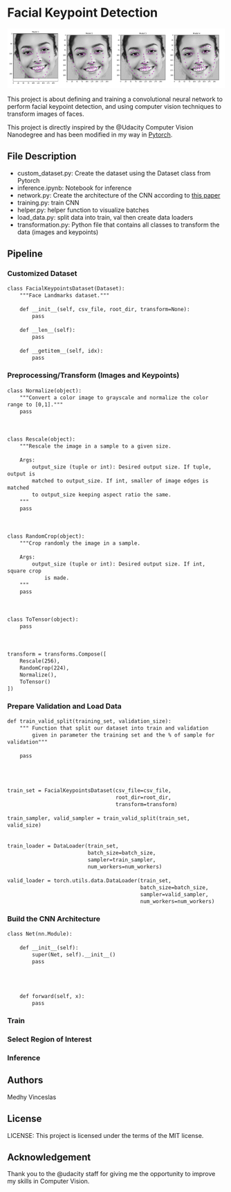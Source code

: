 # Facial Keypoint Detection

<img src="keypts.png">

This project is about defining and training a convolutional neural network to perform facial keypoint detection, and using computer vision techniques to transform images of faces.

This project is directly inspired by the @Udacity Computer Vision Nanodegree and has been modified in my way in <a href="https://pytorch.org/get-started/locally/">Pytorch</a>.

## File Description
- custom_dataset.py: Create the dataset using the Dataset class from Pytorch
- inference.ipynb: Notebook for inference
- network.py: Create the architecture of the CNN according to <a href="https://arxiv.org/pdf/1710.00977.pdf">this paper</a>
- training.py: train CNN
- helper.py: helper function to visualize batches
- load_data.py: split data into train, val then create data loaders
- transformation.py: Python file that contains all classes to transform the data (images and keypoints)

## Pipeline

### Customized Dataset
```
class FacialKeypointsDataset(Dataset):
    """Face Landmarks dataset."""

    def __init__(self, csv_file, root_dir, transform=None):
        pass

    def __len__(self):
        pass

    def __getitem__(self, idx):
        pass
```

### Preprocessing/Transform (Images and Keypoints)
```
class Normalize(object):
    """Convert a color image to grayscale and normalize the color range to [0,1]."""        
    pass



class Rescale(object):
    """Rescale the image in a sample to a given size.  

    Args:  
        output_size (tuple or int): Desired output size. If tuple, output is  
        matched to output_size. If int, smaller of image edges is matched  
        to output_size keeping aspect ratio the same.  
    """
    pass  



class RandomCrop(object):
    """Crop randomly the image in a sample.

    Args:
        output_size (tuple or int): Desired output size. If int, square crop
            is made.
    """
    pass



class ToTensor(object):
    pass



transform = transforms.Compose([
    Rescale(256),
    RandomCrop(224),
    Normalize(),
    ToTensor()
])
```

### Prepare Validation and Load Data
```
def train_valid_split(training_set, validation_size):
    """ Function that split our dataset into train and validation
        given in parameter the training set and the % of sample for validation"""
    
    pass




train_set = FacialKeypointsDataset(csv_file=csv_file,
                                   root_dir=root_dir,
                                   transform=transform)

train_sampler, valid_sampler = train_valid_split(train_set, valid_size)


train_loader = DataLoader(train_set,
                          batch_size=batch_size,
                          sampler=train_sampler,
                          num_workers=num_workers)

valid_loader = torch.utils.data.DataLoader(train_set,
                                           batch_size=batch_size,
                                           sampler=valid_sampler,
                                           num_workers=num_workers)
```

### Build the CNN Architecture
```
class Net(nn.Module):

    def __init__(self):
        super(Net, self).__init__() 
        pass
        
        

        
    def forward(self, x):
        pass
```

### Train

### Select Region of Interest

### Inference


## Authors
Medhy Vinceslas

## License
LICENSE: This project is licensed under the terms of the MIT license.

## Acknowledgement
Thank you to the @udacity staff for giving me the opportunity to improve my skills in Computer Vision.